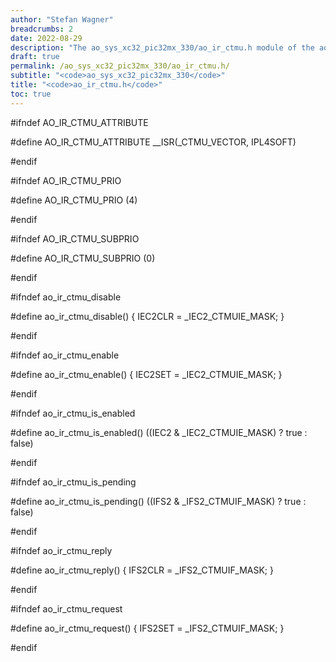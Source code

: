 ```yaml
---
author: "Stefan Wagner"
breadcrumbs: 2
date: 2022-08-29
description: "The ao_sys_xc32_pic32mx_330/ao_ir_ctmu.h module of the ao real-time operating system."
draft: true
permalink: /ao_sys_xc32_pic32mx_330/ao_ir_ctmu.h/ 
subtitle: "<code>ao_sys_xc32_pic32mx_330</code>"
title: "<code>ao_ir_ctmu.h</code>"
toc: true
---
```


#ifndef AO_IR_CTMU_ATTRIBUTE

#define AO_IR_CTMU_ATTRIBUTE        __ISR(_CTMU_VECTOR, IPL4SOFT)

#endif

#ifndef AO_IR_CTMU_PRIO

#define AO_IR_CTMU_PRIO             (4)

#endif

#ifndef AO_IR_CTMU_SUBPRIO

#define AO_IR_CTMU_SUBPRIO          (0)

#endif

#ifndef ao_ir_ctmu_disable

#define ao_ir_ctmu_disable()        { IEC2CLR = _IEC2_CTMUIE_MASK; }

#endif

#ifndef ao_ir_ctmu_enable

#define ao_ir_ctmu_enable()         { IEC2SET = _IEC2_CTMUIE_MASK; }

#endif

#ifndef ao_ir_ctmu_is_enabled

#define ao_ir_ctmu_is_enabled()     ((IEC2 & _IEC2_CTMUIE_MASK) ? true : false)

#endif

#ifndef ao_ir_ctmu_is_pending

#define ao_ir_ctmu_is_pending()     ((IFS2 & _IFS2_CTMUIF_MASK) ? true : false)

#endif

#ifndef ao_ir_ctmu_reply

#define ao_ir_ctmu_reply()          { IFS2CLR = _IFS2_CTMUIF_MASK; }

#endif

#ifndef ao_ir_ctmu_request

#define ao_ir_ctmu_request()        { IFS2SET = _IFS2_CTMUIF_MASK; }

#endif

